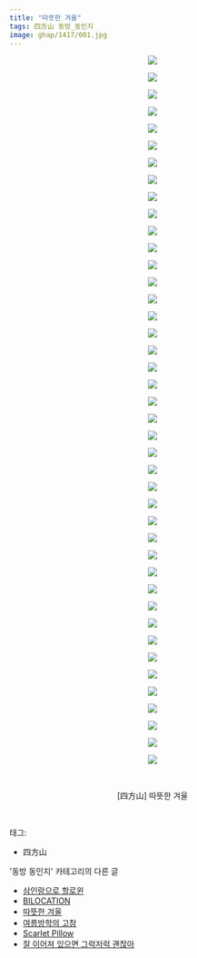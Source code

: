 ```yaml
---
title: "따뜻한 겨울"
tags: 四方山 동방_동인지
image: ghap/1417/001.jpg
---
```

<div class="article">
<p style="text-align: center; clear: none; float: none;"><img src="{{ site.nasurl }}/ghap/1417/001.jpg"/></p>
<p style="text-align: center; clear: none; float: none;"><img src="{{ site.nasurl }}/ghap/1417/002.jpg"/></p>
<p style="text-align: center; clear: none; float: none;"><img src="{{ site.nasurl }}/ghap/1417/003.jpg"/></p>
<p style="text-align: center; clear: none; float: none;"><img src="{{ site.nasurl }}/ghap/1417/004.jpg"/></p>
<p style="text-align: center; clear: none; float: none;"><img src="{{ site.nasurl }}/ghap/1417/005.jpg"/></p>
<p style="text-align: center; clear: none; float: none;"><img src="{{ site.nasurl }}/ghap/1417/006.jpg"/></p>
<p style="text-align: center; clear: none; float: none;"><img src="{{ site.nasurl }}/ghap/1417/007.jpg"/></p>
<p style="text-align: center; clear: none; float: none;"><img src="{{ site.nasurl }}/ghap/1417/008.jpg"/></p>
<p style="text-align: center; clear: none; float: none;"><img src="{{ site.nasurl }}/ghap/1417/009.jpg"/></p>
<p style="text-align: center; clear: none; float: none;"><img src="{{ site.nasurl }}/ghap/1417/010.jpg"/></p>
<p style="text-align: center; clear: none; float: none;"><img src="{{ site.nasurl }}/ghap/1417/011.jpg"/></p>
<p style="text-align: center; clear: none; float: none;"><img src="{{ site.nasurl }}/ghap/1417/012.jpg"/></p>
<p style="text-align: center; clear: none; float: none;"><img src="{{ site.nasurl }}/ghap/1417/013.jpg"/></p>
<p style="text-align: center; clear: none; float: none;"><img src="{{ site.nasurl }}/ghap/1417/014.jpg"/></p>
<p style="text-align: center; clear: none; float: none;"><img src="{{ site.nasurl }}/ghap/1417/015.jpg"/></p>
<p style="text-align: center; clear: none; float: none;"><img src="{{ site.nasurl }}/ghap/1417/016.jpg"/></p>
<p style="text-align: center; clear: none; float: none;"><img src="{{ site.nasurl }}/ghap/1417/017.jpg"/></p>
<p style="text-align: center; clear: none; float: none;"><img src="{{ site.nasurl }}/ghap/1417/018.jpg"/></p>
<p style="text-align: center; clear: none; float: none;"><img src="{{ site.nasurl }}/ghap/1417/019.jpg"/></p>
<p style="text-align: center; clear: none; float: none;"><img src="{{ site.nasurl }}/ghap/1417/020.jpg"/></p>
<p style="text-align: center; clear: none; float: none;"><img src="{{ site.nasurl }}/ghap/1417/021.jpg"/></p>
<p style="text-align: center; clear: none; float: none;"><img src="{{ site.nasurl }}/ghap/1417/022.jpg"/></p>
<p style="text-align: center; clear: none; float: none;"><img src="{{ site.nasurl }}/ghap/1417/023.jpg"/></p>
<p style="text-align: center; clear: none; float: none;"><img src="{{ site.nasurl }}/ghap/1417/024.jpg"/></p>
<p style="text-align: center; clear: none; float: none;"><img src="{{ site.nasurl }}/ghap/1417/025.jpg"/></p>
<p style="text-align: center; clear: none; float: none;"><img src="{{ site.nasurl }}/ghap/1417/026.jpg"/></p>
<p style="text-align: center; clear: none; float: none;"><img src="{{ site.nasurl }}/ghap/1417/027.jpg"/></p>
<p style="text-align: center; clear: none; float: none;"><img src="{{ site.nasurl }}/ghap/1417/028.jpg"/></p>
<p style="text-align: center; clear: none; float: none;"><img src="{{ site.nasurl }}/ghap/1417/029.jpg"/></p>
<p style="text-align: center; clear: none; float: none;"><img src="{{ site.nasurl }}/ghap/1417/030.jpg"/></p>
<p style="text-align: center; clear: none; float: none;"><img src="{{ site.nasurl }}/ghap/1417/031.jpg"/></p>
<p style="text-align: center; clear: none; float: none;"><img src="{{ site.nasurl }}/ghap/1417/032.jpg"/></p>
<p style="text-align: center; clear: none; float: none;"><img src="{{ site.nasurl }}/ghap/1417/033.jpg"/></p>
<p style="text-align: center; clear: none; float: none;"><img src="{{ site.nasurl }}/ghap/1417/034.jpg"/></p>
<p style="text-align: center; clear: none; float: none;"><img src="{{ site.nasurl }}/ghap/1417/035.jpg"/></p>
<p style="text-align: center; clear: none; float: none;"><img src="{{ site.nasurl }}/ghap/1417/036.jpg"/></p>
<p style="text-align: center; clear: none; float: none;"><img src="{{ site.nasurl }}/ghap/1417/037.jpg"/></p>
<p style="text-align: center; clear: none; float: none;"><img src="{{ site.nasurl }}/ghap/1417/038.jpg"/></p>
<p style="text-align: center; clear: none; float: none;"><img src="{{ site.nasurl }}/ghap/1417/039.jpg"/></p>
<p style="text-align: center; clear: none; float: none;"><img src="{{ site.nasurl }}/ghap/1417/040.jpg"/></p>
<p style="text-align: center; clear: none; float: none;"><img src="{{ site.nasurl }}/ghap/1417/041.jpg"/></p>
<p style="text-align: center; clear: none; float: none;"><img src="{{ site.nasurl }}/ghap/1417/042.jpg"/></p>
<p style="text-align: center; clear: none; float: none;"><br/></p>
<p style="text-align: center; clear: none; float: none;">[四方山] 따뜻한 겨울</p>
<p><br/></p>
</div><div class="tagTrail">
<p>태그: </p>
<ul>
<li>四方山</li>
</ul>
</div><div class="another">
<p>'동방 동인지' 카테고리의 다른 글</p>
<ul>
<li><a href="/2016-08-08-ghap_1419">삼인랑으로 할로윈</a></li>
<li><a href="/2016-08-08-ghap_1418">BILOCATION</a></li>
<li><a href="/2016-08-08-ghap_1417">따뜻한 겨울</a></li>
<li><a href="/2016-08-08-ghap_1415">여름방학의 고참</a></li>
<li><a href="/2016-08-08-ghap_1414">Scarlet Pillow</a></li>
<li><a href="/2016-08-08-ghap_1413">잘 이어져 있으면 그럭저럭 괜찮아</a></li>
</ul>
</div><div class="cb_module cb_fluid">
<div class="cb_wrt cb_profile">
</div><!-- commentList close -->
</div>
<br/>
<p id="refer"></p>
<br/>
